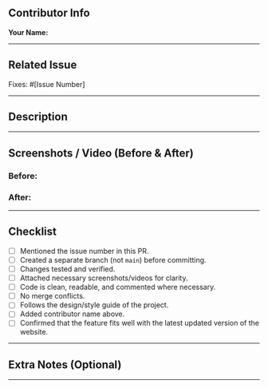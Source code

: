 ## Contributor Info
**Your Name:**  
<!-- Add your full name or preferred display name -->

---

## Related Issue
Fixes: #[Issue Number]

---

## Description
<!-- Briefly describe what you've done in this PR -->

---

## Screenshots / Video (Before & After)
### Before:
<!-- Add screenshots or a screen recording if applicable -->

### After:
<!-- Add screenshots or a screen recording if applicable -->

---

## Checklist
- [ ] Mentioned the issue number in this PR.
- [ ] Created a separate branch (not `main`) before committing.
- [ ] Changes tested and verified.
- [ ] Attached necessary screenshots/videos for clarity.
- [ ] Code is clean, readable, and commented where necessary.
- [ ] No merge conflicts.
- [ ] Follows the design/style guide of the project.
- [ ] Added contributor name above.
- [ ] Confirmed that the feature fits well with the latest updated version of the website.

---

## Extra Notes (Optional)
<!-- Add anything else you'd like reviewers to know -->

---


